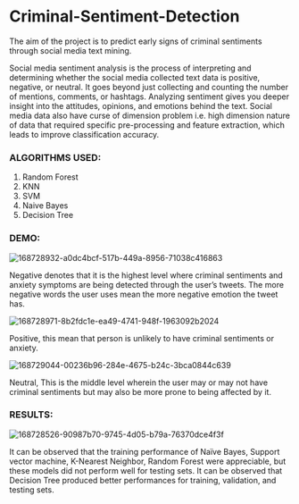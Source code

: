 # Criminal-Sentiment-Detection
The aim of the project is to predict early signs of criminal sentiments through social media text mining.

Social media sentiment analysis is the process of interpreting and determining whether the social media collected text data is positive, negative, or neutral. It goes beyond just collecting and counting the number of mentions, comments, or hashtags. Analyzing sentiment gives you deeper insight into the attitudes, opinions, and emotions behind the text. Social media data also have curse of dimension problem i.e. high dimension nature of data that required specific pre-processing and feature extraction, which leads to improve classification accuracy.

### ALGORITHMS USED:

1. Random Forest
2. KNN
3. SVM
4. Naive Bayes
5. Decision Tree

### DEMO:

![168728932-a0dc4bcf-517b-449a-8956-71038c416863](https://user-images.githubusercontent.com/65500415/186340060-2a4880a5-6ca4-48d6-b1a1-7a91c3c1dd32.png)

Negative denotes that it is the highest level where criminal sentiments and anxiety symptoms are being detected through the user’s tweets. The more negative words the user uses mean the more negative emotion the tweet has.

![168728971-8b2fdc1e-ea49-4741-948f-1963092b2024](https://user-images.githubusercontent.com/65500415/186340162-09103bb0-c58d-437e-acc2-33a10dacc227.png)

Positive, this mean that person is unlikely to have criminal sentiments or anxiety.

![168729044-00236b96-284e-4675-b24c-3bca0844c639](https://user-images.githubusercontent.com/65500415/186340187-e9693837-ced5-4222-bfae-823ef92afaf2.png)

Neutral, This is the middle level wherein the user may or may not have criminal sentiments but may also be more prone to being affected by it.

### RESULTS:

![168728526-90987b70-9745-4d05-b79a-76370dce4f3f](https://user-images.githubusercontent.com/65500415/186340147-4c8ba6da-4264-4a69-9365-0af9164e8a1b.png)

It can be observed that the training performance of Naïve Bayes, Support vector machine, K-Nearest Neighbor, Random Forest were appreciable, but these models did not perform well for testing sets. It can be observed that Decision Tree produced better performances for training, validation, and testing sets.

